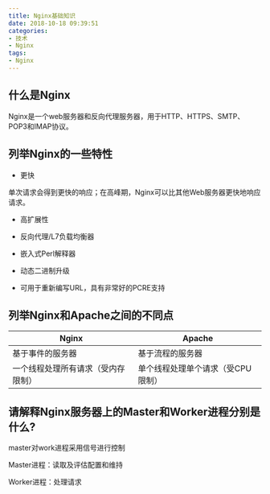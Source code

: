 ```yaml
---
title: Nginx基础知识
date: 2018-10-18 09:39:51
categories:
- 技术
- Nginx
tags:
- Nginx
---
```


## 什么是Nginx

Nginx是一个web服务器和反向代理服务器，用于HTTP、HTTPS、SMTP、POP3和IMAP协议。

<!--more-->

## 列举Nginx的一些特性

* 更快

单次请求会得到更快的响应；在高峰期，Nginx可以比其他Web服务器更快地响应请求。

* 高扩展性



* 反向代理/L7负载均衡器
* 嵌入式Perl解释器
* 动态二进制升级
* 可用于重新编写URL，具有非常好的PCRE支持

## 列举Nginx和Apache之间的不同点

|Nginx     |Apache     |
|--------- |---------  |
|基于事件的服务器|基于流程的服务器|
|一个线程处理所有请求（受内存限制）|单个线程处理单个请求（受CPU限制）|

## 请解释Nginx服务器上的Master和Worker进程分别是什么?

master对work进程采用信号进行控制

Master进程：读取及评估配置和维持

Worker进程：处理请求







